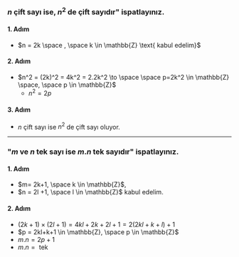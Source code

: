 ### $n$ çift sayı ise, $n^2$ de çift sayıdır" ispatlayınız.

#### 1. Adım
- $n = 2k \space , \space k \in \mathbb{Z} \text{ kabul edelim}$
#### 2. Adım
- $n^2 = (2k)^2 = 4k^2 = 2.2k^2 \to \space \space p=2k^2 \in \mathbb{Z} \space, \space p \in \mathbb{Z}$
	- $n^2 = 2p$
#### 3. Adım
- $n$ çift sayı ise $n^2$ de çift sayı oluyor.


---

### "$m$ ve $n$ tek sayı ise $m.n$ tek sayıdır" ispatlayınız.
#### 1. Adım
- $m= 2k+1, \space k \in \mathbb{Z}$,
- $n = 2l +1, \space l \in \mathbb{Z}$ kabul edelim.
#### 2. Adım
- $(2k+1) \times (2l+1) = 4kl + 2k + 2l + 1 = 2(2kl + k + l)+1$
- $p = 2kl+k+1 \in \mathbb{Z}, \space p \in \mathbb{Z}$
- $m. n = 2p+1$
- $m.n = \text{ tek}$
